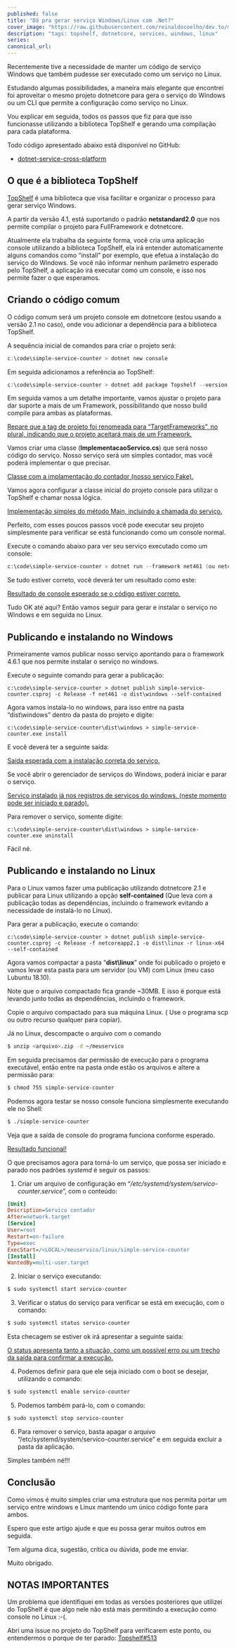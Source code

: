 ```yaml
---
published: false
title: "Dá pra gerar serviço Windows/Linux com .Net?"
cover_image: "https://raw.githubusercontent.com/reinaldocoelho/dev.to/master/blog-posts/da-pra-gerar-servico-windows-linux-com-dotnet/assets/topshelf.png"
description: "tags: topshelf, dotnetcore, services, windows, linux"
series:
canonical_url:
---
```


Recentemente tive a necessidade de manter um código de serviço Windows que também pudesse ser executado como um serviço no Linux.

Estudando algumas possibilidades, a maneira mais elegante que encontrei foi aproveitar o mesmo projeto dotnetcore para gera o serviço do Windows ou um CLI que permite a configuração como serviço no Linux.

Vou explicar em seguida, todos os passos que fiz para que isso funcionasse utilizando a biblioteca TopShelf e gerando uma compilação para cada plataforma.

Todo código apresentado abaixo está disponível no GitHub:

* [dotnet-service-cross-platform](https://github.com/reinaldocoelho/dotnet-service-cross-platform)

## O que é a biblioteca TopShelf

[TopShelf](http://topshelf-project.com/) é uma biblioteca que visa facilitar e organizar o processo para gerar serviço Windows.

A partir da versão 4.1, está suportando o padrão **netstandard2.0** que nos permite compilar o projeto para FullFramework e dotnetcore.

Atualmente ela trabalha da seguinte forma, você cria uma aplicação console utilizando a biblioteca TopShelf, ela irá entender automaticamente alguns comandos como “install” por exemplo, que efetua a instalação do serviço do Windows. Se você não informar nenhum parâmetro esperado pelo TopShelf, a aplicação irá executar como um console, e isso nos permite fazer o que esperamos.

## Criando o código comum

O código comum será um projeto console em dotnetcore (estou usando a versão 2.1 no caso), onde vou adicionar a dependência para a biblioteca TopShelf.

A sequência inicial de comandos para criar o projeto será:

```powershell
c:\code\simple-service-counter > dotnet new console
```

Em seguida adicionamos a referência ao TopShelf:

```powershell
c:\code\simple-service-counter > dotnet add package Topshelf --version 4.1.0.177-develop
```

Em seguida vamos a um detalhe importante, vamos ajustar o projeto para dar suporte a mais de um Framework, possibilitando que nosso build compile para ambas as plataformas.

[Repare que a tag de projeto foi renomeada para “TargetFrameworks”, no plural, indicando que o projeto aceitará mais de um Framework.](./assets/image1.png)

Vamos criar uma classe (**ImplementacaoServico.cs**) que será nosso código do serviço. Nosso serviço será um simples contador, mas você poderá implementar o que precisar.

[Classe com a implamentação do contador (nosso serviço Fake).](./assets/image2.png)

Vamos agora configurar a classe inicial do projeto console para utilizar o TopShelf e chamar nossa lógica.

[Implementação simples do método Main, incluindo a chamada do serviço.](./assets/image3.png)

Perfeito, com esses poucos passos você pode executar seu projeto simplesmente para verificar se está funcionando como um console normal.

Execute o comando abaixo para ver seu serviço executado como um console:

```powershell
c:\code\simple-service-counter > dotnet run --framework net461 (ou netcoreapp2.1)
```

Se tudo estiver correto, você deverá ter um resultado como este:

[Resultado de console esperado se o código estiver correto.](./assets/image4.png)

Tudo OK até aqui? Então vamos seguir para gerar e instalar o serviço no Windows e em seguida no Linux.

## Publicando e instalando no Windows

Primeiramente vamos publicar nosso serviço apontando para o framework 4.6.1 que nos permite instalar o serviço no windows.

Execute o seguinte comando para gerar a publicação:

```pws
c:\code\simple-service-counter > dotnet publish simple-service-counter.csproj -c Release -f net461 -o dist\windows --self-contained
```

Agora vamos instala-lo no windows, para isso entre na pasta “dist\windows” dentro da pasta do projeto e digite:

```pws
c:\code\simple-service-counter\dist\windows > simple-service-counter.exe install
```

E você deverá ter a seguinte saída:

[Saída esperada com a instalação correta do serviço.](./assets/image5.png)

Se você abrir o gerenciador de serviços do Windows, poderá iniciar e parar o serviço.

[Serviço instalado já nos registros de serviços do windows. (neste momento pode ser iniciado e parado).](./assets/image6.png)

Para remover o serviço, somente digite:

```pws
c:\code\simple-service-counter\dist\windows > simple-service-counter.exe uninstall
```

Fácil né.

## Publicando e instalando no Linux

Para o Linux vamos fazer uma publicação utilizando dotnetcore 2.1 e publicar para Linux utilizando a opção **self-contained** (Que leva com a publicação todas as dependências, incluindo o framework evitando a necessidade de instalá-lo no Linux).

Para gerar a publicação, execute o comando:

```pws
c:\code\simple-service-counter > dotnet publish simple-service-counter.csproj -c Release -f netcoreapp2.1 -o dist\linux -r linux-x64 --self-contained
```

Agora vamos compactar a pasta “**dist\linux**” onde foi publicado o projeto e vamos levar esta pasta para um servidor (ou VM) com Linux (meu caso Lubuntu 18.10).

Note que o arquivo compactado fica grande ~30MB. E isso é porque está levando junto todas as dependências, incluindo o framework.

Copie o arquivo compactado para sua máquina Linux. ( Use o programa scp ou outro recurso qualquer para copiar).

Já no Linux, descompacte o arquivo com o comando

```bash
$ unzip <arquivo>.zip -d ~/meuservico
```

Em seguida precisamos dar permissão de execução para o programa executável, então entre na pasta onde estão os arquivos e altere a permissão para:

```bash
$ chmod 755 simple-service-counter
```

Podemos agora testar se nosso console funciona simplesmente executando ele no Shell:

```bash
$ ./simple-service-counter
```

Veja que a saída de console do programa funciona conforme esperado.

[Resultado funcional!](./assets/image7.png)

O que precisamos agora para torná-lo um serviço, que possa ser iniciado e parado nos padrões *systemd* é seguir os passos:

1. Criar um arquivo de configuração em “*/etc/systemd/system/servico-counter.service*”, com o conteúdo: 

```ini
[Unit]
Description=Servico contador
After=network.target
[Service]
User=root
Restart=on-failure
Type=exec
ExecStart=/<LOCAL>/meuservico/linux/simple-service-counter
[Install]
WantedBy=multi-user.target
```

2. Iniciar o serviço executando:

```bash
$ sudo systemctl start servico-counter
```

3. Verificar o status do serviço para verificar se está em execução, com o comando:

```bash
$ sudo systemctl status servico-counter
```

Esta checagem se estiver ok irá apresentar a seguinte saida:

[O status apresenta tanto a situação, como um possível erro ou um trecho da saída para confirmar a execução.](./assets/image8.png)

4. Podemos definir para que ele seja iniciado com o boot se desejar, utilizando o comando:

```bash
$ sudo systemctl enable servico-counter
```

5. Podemos também pará-lo, com o comando:

```bash
$ sudo systemctl stop servico-counter
```

6. Para remover o serviço, basta apagar o arquivo “/etc/systemd/system/servico-counter.service” e em seguida excluir a pasta da aplicação.

Simples também né!!!

## Conclusão

Como vimos é muito simples criar uma estrutura que nos permita portar um serviço entre windows e Linux mantendo um único código fonte para ambos.

Espero que este artigo ajude e que eu possa gerar muitos outros em seguida.

Tem alguma dica, sugestão, crítica ou dúvida, pode me enviar.

Muito obrigado.

## NOTAS IMPORTANTES

Um problema que identifiquei em todas as versões posteriores que utilizei do TopShelf é que algo nele não está mais permitindo a execução como console no Linux :-(.

Abri uma issue no projeto do TopShelf para verificarem este ponto, ou entendermos o porque de ter parado:
[Topshelf#513](https://github.com/Topshelf/Topshelf/issues/513)
